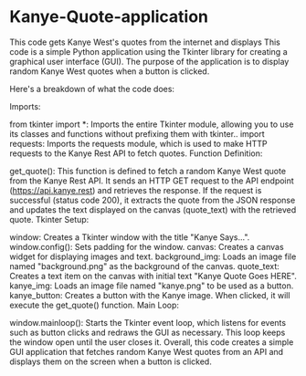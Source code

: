 # Kanye-Quote-application
This code gets Kanye West's quotes from the internet and displays
This code is a simple Python application using the Tkinter library for creating a graphical user interface (GUI). The purpose of the application is to display random Kanye West quotes when a button is clicked.

Here's a breakdown of what the code does:

Imports:

from tkinter import *: Imports the entire Tkinter module, allowing you to use its classes and functions without prefixing them with tkinter..
import requests: Imports the requests module, which is used to make HTTP requests to the Kanye Rest API to fetch quotes.
Function Definition:

get_quote(): This function is defined to fetch a random Kanye West quote from the Kanye Rest API. It sends an HTTP GET request to the API endpoint (https://api.kanye.rest) and retrieves the response. If the request is successful (status code 200), it extracts the quote from the JSON response and updates the text displayed on the canvas (quote_text) with the retrieved quote.
Tkinter Setup:

window: Creates a Tkinter window with the title "Kanye Says...".
window.config(): Sets padding for the window.
canvas: Creates a canvas widget for displaying images and text.
background_img: Loads an image file named "background.png" as the background of the canvas.
quote_text: Creates a text item on the canvas with initial text "Kanye Quote Goes HERE".
kanye_img: Loads an image file named "kanye.png" to be used as a button.
kanye_button: Creates a button with the Kanye image. When clicked, it will execute the get_quote() function.
Main Loop:

window.mainloop(): Starts the Tkinter event loop, which listens for events such as button clicks and redraws the GUI as necessary. This loop keeps the window open until the user closes it.
Overall, this code creates a simple GUI application that fetches random Kanye West quotes from an API and displays them on the screen when a button is clicked.
